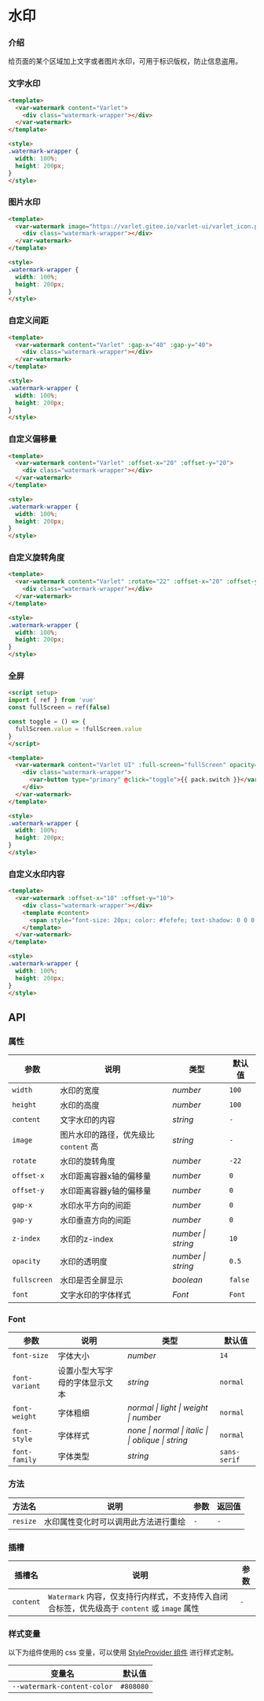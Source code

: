 # 水印

### 介绍

给页面的某个区域加上文字或者图片水印，可用于标识版权，防止信息盗用。

### 文字水印

```html
<template>
  <var-watermark content="Varlet">
    <div class="watermark-wrapper"></div>
  </var-watermark>
</template>

<style>
.watermark-wrapper {
  width: 100%;
  height: 200px;
}
</style>
```

### 图片水印

```html
<template>
  <var-watermark image="https://varlet.gitee.io/varlet-ui/varlet_icon.png">
    <div class="watermark-wrapper"></div>
  </var-watermark>
</template>

<style>
.watermark-wrapper {
  width: 100%;
  height: 200px;
}
</style>
```

### 自定义间距

```html
<template>
  <var-watermark content="Varlet" :gap-x="40" :gap-y="40">
    <div class="watermark-wrapper"></div>
  </var-watermark>
</template>

<style>
.watermark-wrapper {
  width: 100%;
  height: 200px;
}
</style>
```

### 自定义偏移量

```html
<template>
  <var-watermark content="Varlet" :offset-x="20" :offset-y="20">
    <div class="watermark-wrapper"></div>
  </var-watermark>
</template>

<style>
.watermark-wrapper {
  width: 100%;
  height: 200px;
}
</style>
```

### 自定义旋转角度

```html
<template>
  <var-watermark content="Varlet" :rotate="22" :offset-x="20" :offset-y="20">
    <div class="watermark-wrapper"></div>
  </var-watermark>
</template>

<style>
.watermark-wrapper {
  width: 100%;
  height: 200px;
}
</style>
```

### 全屏

```html
<script setup>
import { ref } from 'vue'
const fullScreen = ref(false)

const toggle = () => {
  fullScreen.value = !fullScreen.value
}
</script>

<template>
  <var-watermark content="Varlet UI" :full-screen="fullScreen" opacity="0.1" :offset-x="10" :offset-y="10">
    <div class="watermark-wrapper">
      <var-button type="primary" @click="toggle">{{ pack.switch }}</var-button>
    </div>
  </var-watermark>
</template>

<style>
.watermark-wrapper {
  width: 100%;
  height: 200px;
}
</style>
```

### 自定义水印内容

```html
<template>
  <var-watermark :offset-x="10" :offset-y="10">
    <div class="watermark-wrapper"></div>
    <template #content>
      <span style="font-size: 20px; color: #fefefe; text-shadow: 0 0 0.5em #4a7afe, 0 0 0.2em #5c5c5c">Varlet UI</span>
    </template>
  </var-watermark>
</template>

<style>
.watermark-wrapper {
  width: 100%;
  height: 200px;
}
</style>
```


## API

### 属性

| 参数 | 说明 | 类型             | 默认值       |
| ------- | --- |----------------|-----------|
| `width`    | 水印的宽度       | _number_       | `100`   |
| `height`   | 水印的高度       | _number_       | `100`   |
| `content`  | 文字水印的内容    | _string_       | `-`   |
| `image`    | 图片水印的路径，优先级比 `content` 高    | _string_       | `-`   |
| `rotate`   | 水印的旋转角度           | _number_       | `-22`   |
| `offset-x` | 水印距离容器x轴的偏移量    | _number_       | `0`   |
| `offset-y` | 水印距离容器y轴的偏移量    | _number_       | `0`   |
| `gap-x`    | 水印水平方向的间距        | _number_       | `0`   |
| `gap-y`    | 水印垂直方向的间距        | _number_       | `0`   |
| `z-index`  | 水印的z-index       | _number \| string_       | `10`   |
| `opacity`  | 水印的透明度         | _number \| string_      | `0.5`   |
| `fullscreen`    | 水印是否全屏显示        | _boolean_       | `false`   |
| `font`    | 文字水印的字体样式    | _Font_ | `Font` |

### Font 

| 参数 | 说明 | 类型             | 默认值       |
| ------- | --- |----------------|-----------|
| `font-size`    |    字体大小    | _number_      | `14`   |
| `font-variant`  |    设置小型大写字母的字体显示文本    | _string_      | `normal`   |
| `font-weight`    |    字体粗细   | _normal \| light \| weight \| number_      | `normal`   |
| `font-style`   |    字体样式   | _none \| normal \| italic \| \| oblique \| string_      | `normal`   |
| `font-family`  |    字体类型    | _string_      | `sans-serif`   |

### 方法

| 方法名 | 说明 | 参数 | 返回值 |
| --- | --- | --- | --- |
| `resize` | 水印属性变化时可以调用此方法进行重绘 | `-` | `-` |

### 插槽

| 插槽名 | 说明 | 参数 |
| --- | --- | --- |
| `content` | `Watermark` 内容，仅支持行内样式，不支持传入自闭合标签，优先级高于 `content` 或 `image` 属性 | `-` |

### 样式变量
以下为组件使用的 css 变量，可以使用 [StyleProvider 组件](#/zh-CN/style-provider) 进行样式定制。

| 变量名                                           | 默认值   |
|-----------------------------------------------| -------- |
| `--watermark-content-color` | `#808080`  |
